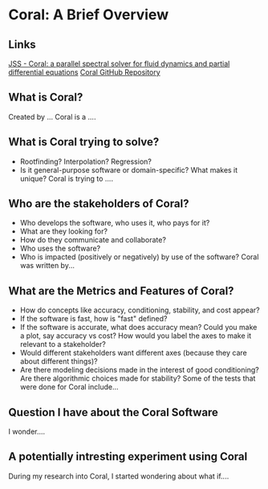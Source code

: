 # Coral: A Brief Overview

## Links
[JSS - Coral: a parallel spectral solver for fluid dynamics and partial differential equations](https://joss.theoj.org/papers/10.21105/joss.02978)
[Coral GitHub Repository](https://github.com/BenMql/coral)

## What is Coral?
Created by ... Coral is a ....

## What is Coral trying to solve?
  * Rootfinding? Interpolation? Regression?
  * Is it general-purpose software or domain-specific? What makes it unique? 
Coral is trying to ....

## Who are the stakeholders of Coral?
  * Who develops the software, who uses it, who pays for it?
  * What are they looking for?
  * How do they communicate and collaborate?
  * Who uses the software?
  * Who is impacted (positively or negatively) by use of the software?
 Coral was written by...

## What are the Metrics and Features of Coral?
  * How do concepts like accuracy, conditioning, stability, and cost appear?
  * If the software is fast, how is "fast" defined?
  * If the software is accurate, what does accuracy mean? Could you make a plot, say accuracy vs cost? How would you label the axes to make it relevant to    a stakeholder?
  * Would different stakeholders want different axes (because they care about different things)?
  * Are there modeling decisions made in the interest of good conditioning? Are there algorithmic choices made for stability?
Some of the tests that were done for Coral include...

## Question I have about the Coral Software
I wonder....

## A potentially intresting experiment using Coral
During my research into Coral, I started wondering about what if....
